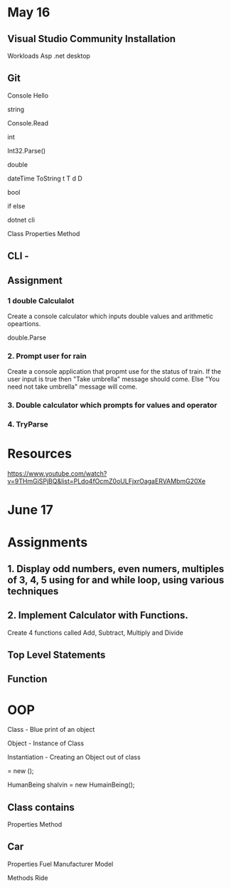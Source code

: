 # May 16

## Visual Studio Community Installation
Workloads
Asp .net desktop

## Git

Console Hello

string 

Console.Read

int

Int32.Parse()

double

dateTime
ToString
t
T
d
D

bool

if else

dotnet cli



Class 
  Properties
  Method


  ## CLI  - 
  
## Assignment
### 1 double Calculalot
Create a console calculator which inputs double values and arithmetic opeartions.


double.Parse

### 2. Prompt user for rain
Create a console application that propmt use for the status of train. If the user input is true then "Take umbrella" message should come. Else "You need not take umbrella" message will come.

### 3. Double calculator which prompts for values and operator

### 4. TryParse


# Resources
https://www.youtube.com/watch?v=9THmGiSPjBQ&list=PLdo4fOcmZ0oULFjxrOagaERVAMbmG20Xe

# June 17
# Assignments

## 1. Display odd numbers, even numers, multiples of 3, 4, 5 using for and while loop, using various techniques

## 2. Implement Calculator with Functions.
Create 4 functions called Add, Subtract, Multiply and Divide

## Top Level Statements

## Function





# OOP

Class - Blue print of an object

Object - Instance of Class

Instantiation - Creating an Object out of class

<ClassName> <objetName> = new <ClassName>();

HumanBeing shalvin = new HumainBeing();

## Class contains
Properties 
Method

## Car 
Properties 
Fuel
Manufacturer 
Model

Methods
Ride




